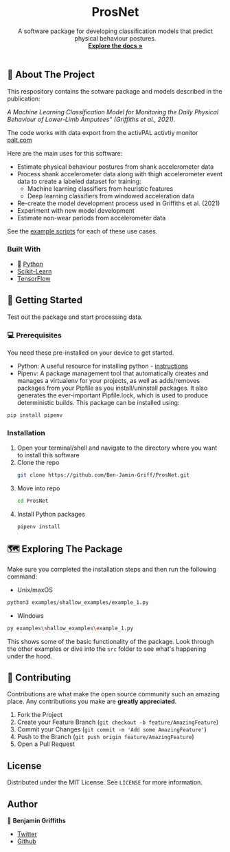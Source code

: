 <h1 align="center">ProsNet</h1>
<p align="center">
  A software package for developing classification models that predict physical behaviour postures.
  <br />
  <a href="https://github.com/Ben-Jamin-Griff/ProsNet"><strong>Explore the docs »</strong></a>
  <br />
  <br />
</p>

## 🤔 About The Project

<!--[![Product Name Screen Shot][product-screenshot]](https://example.com)-->

This respository contains the sotware package and models described in the publication:

*A Machine Learning Classification Model for Monitoring the Daily Physical Behaviour of Lower-Limb Amputees" (Griffiths et al., 2021)*.

The code works with data export from the activPAL activtiy monitor [palt.com](https://www.palt.com/)

Here are the main uses for this software:

* Estimate physical behaviour postures from shank accelerometer data
* Process shank accelerometer data along with thigh accelerometer event data to create a labeled dataset for training:
  * Machine learning classifiers from heuristic features
  * Deep learning classifiers from windowed acceleration data
* Re-create the model development process used in Griffiths et al. (2021)
* Experiment with new model development
* Estimate non-wear periods from accelerometer data

See the [example scripts](https://github.com/Ben-Jamin-Griff/ProsNet/tree/main/examples) for each of these use cases.

### Built With

* 🐍 [Python](https://www.python.org)
* [Scikit-Learn](https://www.scikit-learn.org)
* [TensorFlow](https://www.tensorflow.org/)


## 🚀 Getting Started

Test out the package and start processing data.

### 💻 Prerequisites

You need these pre-installed on your device to get started.

* Python: A useful resource for installing python - [instructions](https://realpython.com/installing-python/)
* Pipenv: A package management tool that automatically creates and manages a virtualenv for your projects, as well as adds/removes packages from your Pipfile as you install/uninstall packages. It also generates the ever-important Pipfile.lock, which is used to produce deterministic builds. This package can be installed using:
```sh
pip install pipenv
```

### Installation

1. Open your terminal/shell and navigate to the directory where you want to install this software
2. Clone the repo
   ```sh
   git clone https://github.com/Ben-Jamin-Griff/ProsNet.git
   ```
3. Move into repo
   ```sh
   cd ProsNet
   ```  
4. Install Python packages
   ```sh
   pipenv install
   ```

## 🗺️ Exploring The Package

Make sure you completed the installation steps and then run the following command:

* Unix/maxOS 
```sh
python3 examples/shallow_examples/example_1.py
```

* Windows
```sh
py examples\shallow_examples\example_1.py
```

This shows some of the basic functionality of the package. Look through the other examples or dive into the `src` folder to see what's happening under the hood.

## 🤝 Contributing

Contributions are what make the open source community such an amazing place. Any contributions you make are **greatly appreciated**.

1. Fork the Project
2. Create your Feature Branch (`git checkout -b feature/AmazingFeature`)
3. Commit your Changes (`git commit -m 'Add some AmazingFeature'`)
4. Push to the Branch (`git push origin feature/AmazingFeature`)
5. Open a Pull Request

<!-- LICENSE -->
## License

Distributed under the MIT License. See `LICENSE` for more information.

<!-- Author -->
## Author

👤 **Benjamin Griffiths**

- [Twitter](https://twitter.com/ben_jamin_griff)
- [Github](https://github.com/Ben-Jamin-Griff)

<!-- ACKNOWLEDGEMENTS
## Acknowledgements

#TBC -->
<!--
* [GitHub Emoji Cheat Sheet](https://www.webpagefx.com/tools/emoji-cheat-sheet)
* [Img Shields](https://shields.io)
* [Choose an Open Source License](https://choosealicense.com)
* [GitHub Pages](https://pages.github.com)
* [Animate.css](https://daneden.github.io/animate.css)
* [Loaders.css](https://connoratherton.com/loaders)
* [Slick Carousel](https://kenwheeler.github.io/slick)
* [Smooth Scroll](https://github.com/cferdinandi/smooth-scroll)
* [Sticky Kit](http://leafo.net/sticky-kit)
* [JVectorMap](http://jvectormap.com)
* [Font Awesome](https://fontawesome.com)
-->
